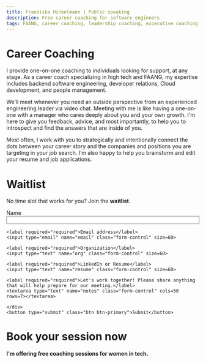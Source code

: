 ```yaml
---
title: Franziska Hinkelmann | Public speaking
description: Free career coaching for software engineers
tags: FAANG, career coaching, leadership coaching, excecutive coaching
---
```

# Career Coaching

I provide one-on-one coaching to individuals looking for support, at any stage. As a career coach specializing in high tech and FAANG, my expertise includes backend software engineering, developer relations, Cloud development, and people management. 

We’ll meet whenever you need an outside perspective from an experienced engineering leader via video chat. Meeting with me is like having a one-on-one with a manager who cares deeply about you and your own growth. I'm here to give you feedback, advice, and most importantly, to help you to introspect and find the answers that are inside of you. 

Most often, I work with you to strategically and intentionally connect the dots between your career story and the companies and positions you are targeting in your job search. I’m also happy to help you brainstorm and edit your resume and job applications.


# Waitlist

No time slot that works for you? Join the **waitlist**. 
<form action="https://getform.io/f/7c541965-de94-44ad-925a-a8d80c23f71d" method="POST"> <div class="form-group">
    <label required="required">Name</label>
    <input type="text" name="name" class="form-control" size=60>

    <label required="required">Email address</label>
    <input type="email" name="email" class="form-control" size=60>

    <label required="required">Organization</label>
    <input type="text" name="org" class="form-control" size=60>

    <label required="required">LinkedIn or Resume</label>
    <input type="text" name="resume" class="form-control" size=60>
    
    <label required="required">Let's work together! Please share anything that will help prepare for our meeting.</label>
    <textarea type="text" name="notes" class="form-control" cols=50 rows=7></textarea>
    
    </div>
    <button type="submit" class="btn btn-primary">Submit</button>
</form>

# Book your session now
**I'm offering free coaching sessions for women in tech.**
<!-- Calendly inline widget begin -->
<div class="calendly-inline-widget" data-url="https://calendly.com/fhinkel" style="min-width:320px;height:630px;"></div><script type="text/javascript" src="https://assets.calendly.com/assets/external/widget.js" async></script>
<!-- Calendly inline widget end -->
